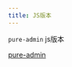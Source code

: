 ```yaml
---
title: JS版本
---
```


`pure-admin` js版本

[pure-admin](https://pure-admin.github.io/pure-admin-doc/pages/js/)
